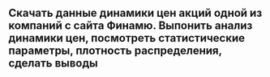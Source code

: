 ## Скачать данные динамики цен акций одной из компаний с сайта Финамю. Выпонить анализ динамики цен, посмотреть статистические параметры, плотность распределения,  сделать выводы